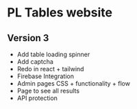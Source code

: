 # PL Tables website

## Version 3
- Add table loading spinner
- Add captcha
- Redo in react + tailwind
- Firebase Integration
- Admin pages CSS + functionality + flow
- Page to see all results
- API protection